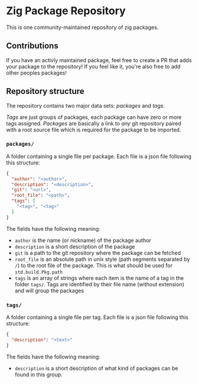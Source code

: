 # Zig Package Repository

This is one community-maintained repository of zig packages.

## Contributions
If you have an activly maintained package, feel free to create a PR that adds your package to the repository! If you feel like it, you're also free to add other peoples packages!

## Repository structure

The repository contains two major data sets: *packages* and *tags*.

*Tags* are just groups of packages, each package can have zero or more tags assigned. *Packages* are basically a link to *any* git repository paired with a root source file which is required for the package to be imported.

### `packages/`
A folder containing a single file per package. Each file is a json file following this structure:
```json
{
  "author": "<author>",
  "description": "<description>",
  "git": "<url>",
  "root_file": "<path>",
  "tags": [
    "<tag>", "<tag>"
  ]
}
```

The fields have the following meaning:
- `author` is the name (or nickname) of the package author
- `description` is a short description of the package
- `git` is a path to the git repository where the package can be fetched
- `root_file` is an absolute path in unix style (path segments separated by `/`) to the root file of the package. This is what should be used for `std.build.Pkg.path`
- `tags` is an array of strings where each item is the name of a tag in the folder `tags/`. Tags are identified by their file name (without extension) and will group the packages

### `tags/`
A folder containing a single file per tag. Each file is a json file following this structure:
```json
{
  "description": "<text>"
}
```

The fields have the following meaning:
- `description` is a short description of what kind of packages can be found in this group.

